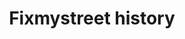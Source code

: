 ---
schema: default
title: Fixmystreet history
organization: Lewisham Insight
notes: Up-to-date history of fixmystreet requests for lewisham going back to 2007
resources:
  - name: fixmystreet history
    url: >-
      https://lewisham-fixmystreet-history.vercel.app/fixmystreet/requests?_sort_desc=requested_datetime#g.mark=circle&g.x_column=requested_datetime&g.x_type=temporal&g.y_column=interface_used&g.y_type=ordinal
    format: api
license: 'https://www.nationalarchives.gov.uk/doc/open-government-licence/version/3/'
category:
  - APIs
  - Geodata
  - Public Realm
maintainer: 'Lewisham Insight '
maintainer_email: insight-and-delivery@lewisham.gov.uk
---